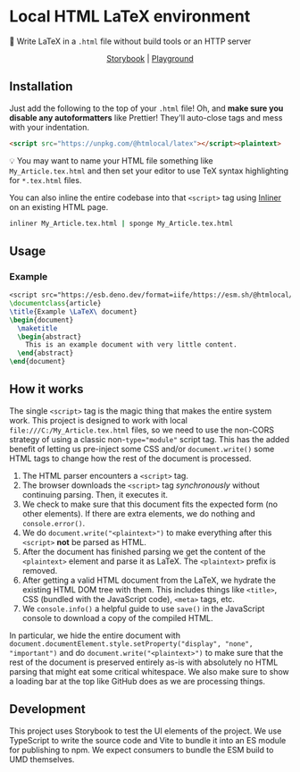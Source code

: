 # Local HTML LaTeX environment

📄 Write LaTeX in a `.html` file without build tools or an HTTP server

<div align="center">

<!-- prettier-ignore -->
[Storybook]()
| [Playground]()

</div>

## Installation

Just add the following to the top of your `.html` file! Oh, and **make sure you
disable any autoformatters** like Prettier! They'll auto-close tags and mess
with your indentation.

<!-- prettier-ignore -->
```html
<script src="https://unpkg.com/@htmlocal/latex"></script><plaintext>
```

💡 You may want to name your HTML file something like `My_Article.tex.html` and
then set your editor to use TeX syntax highlighting for `*.tex.html` files.

You can also inline the entire codebase into that `<script>` tag using [Inliner]
on an existing HTML page.

```sh
inliner My_Article.tex.html | sponge My_Article.tex.html
```

## Usage

### Example

```tex
<script src="https://esb.deno.dev/format=iife/https://esm.sh/@htmlocal/latex"></script><plaintext>
\documentclass{article}
\title{Example \LaTeX\ document}
\begin{document}
  \maketitle
  \begin{abstract}
    This is an example document with very little content.
  \end{abstract}
\end{document}
```

## How it works

The single `<script>` tag is the magic thing that makes the entire system work.
This project is designed to work with local `file:///C:/My_Article.tex.html`
files, so we need to use the non-CORS strategy of using a classic
non-`type="module"` script tag. This has the added benefit of letting us
pre-inject some CSS and/or `document.write()` some HTML tags to change how the
rest of the document is processed.

1. The HTML parser encounters a `<script>` tag.
2. The browser downloads the `<script>` tag _synchronously_ without continuing
   parsing. Then, it executes it.
3. We check to make sure that this document fits the expected form (no other
   elements). If there are extra elements, we do nothing and `console.error()`.
4. We do `document.write("<plaintext>")` to make everything after this
   `<script>` **not** be parsed as HTML.
5. After the document has finished parsing we get the content of the
   `<plaintext>` element and parse it as LaTeX. The `<plaintext>` prefix is
   removed.
6. After getting a valid HTML document from the LaTeX, we hydrate the existing
   HTML DOM tree with them. This includes things like `<title>`, CSS (bundled
   with the JavaScript code), `<meta>` tags, etc.
7. We `console.info()` a helpful guide to use `save()` in the JavaScript console
   to download a copy of the compiled HTML.

In particular, we hide the entire document with
`document.documentElement.style.setProperty("display", "none", "important")` and
do `document.write("<plaintext>")` to make sure that the rest of the document is
preserved entirely as-is with absolutely no HTML parsing that might eat some
critical whitespace. We also make sure to show a loading bar at the top like
GitHub does as we are processing things.

## Development

This project uses Storybook to test the UI elements of the project. We use
TypeScript to write the source code and Vite to bundle it into an ES module for
publishing to npm. We expect consumers to bundle the ESM build to UMD
themselves.

[inliner]: https://github.com/remy/inliner#readme
